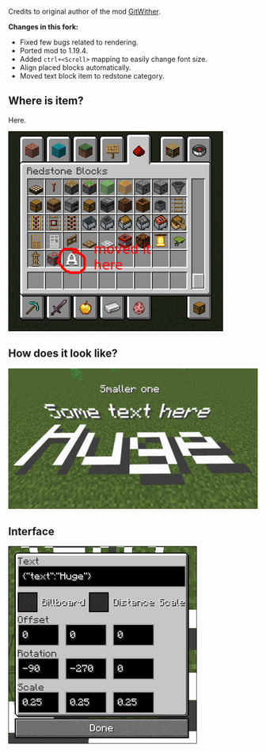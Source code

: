 Credits to original author of the mod [GitWither](https://github.com/GitWither).

**Changes in this fork:**
- Fixed few bugs related to rendering.
- Ported mod to 1.19.4.
- Added `ctrl+<Scroll>` mapping to easily change font size.
- Align placed blocks automatically.
- Moved text block item to redstone category.

## Where is item?

Here.

![](./pics/where-is-item.png)

## How does it look like?

![](./pics/how-it-looks.png)

## Interface

![](./pics/interface.png)
